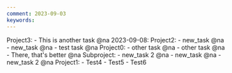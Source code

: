 ```yaml
---
comment: 2023-09-03
keywords: 
---
```


Project3:
	- This is another task @na
2023-09-08:
	Project2:
		- new_task @na
		- new_task @na
		- test task @na
	Project0:
		- other task @na
		- other task @na
		- There, that's better @na
		Subproject:
			- new_task 2 @na
			- new_task @na
			- new_task 2 @na
	Project1:
		- Test4
		- Test5
		- Test6
